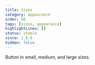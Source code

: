 ```yaml
---
title: Sizes
category: appearance
order: 50
tags: [sizes, appearance]
highlightLines: []
status: stable
since: 1.0.0
hidden: false
---
```


Button in small, medium, and large sizes.
